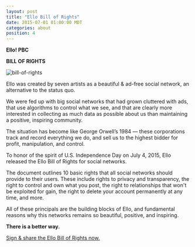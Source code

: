 ```yaml
---
layout: post
title: "Ello Bill of Rights"
date: 2015-07-01 01:00:00 MDT
categories: about
position: 4
---
```


**Ello! PBC**

**BILL OF RIGHTS**

![bill-of-rights](https://d324imu86q1bqn.cloudfront.net/uploads/asset/attachment/693814/ello-xhdpi-b62bd5c3.jpg)

Ello was created by seven artists as a beautiful & ad-free social network, an alternative to the status quo.

We were fed up with big social networks that had grown cluttered with ads, that use algorithms to control what we see, and that are clearly more interested in collecting as much data as possible about us than maintaining a positive, inspiring community.

The situation has become like George Orwell’s 1984 — these corporations track and record everything we do, and sell us to the highest bidder for profit, manipulation, and control.

To honor of the spirit of U.S. Independence Day on July 4, 2015, Ello released the Ello Bill of Rights for social networks.

The document outlines 10 basic rights that all social networks should provide to their users. These include rights to privacy and transparency, the right to control and own what you post, the right to relationships that won't be exploited for gain, the right to delete your account permanently at any time, and more.

All of these principals are the building blocks of Ello, and fundamental reasons why this networks remains so beautiful, positive, and inspiring.

**There is a better way.**

[Sign & share the Ello Bill of Rights now.](https://bill-of-rights.ello.co/)
